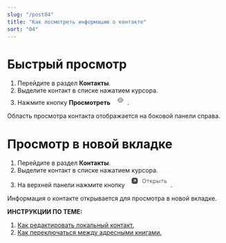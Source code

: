 ```yaml
---
slug: "/post04"
title: "Как посмотреть информацию о контакте"
sort: "04"
---
```


# Быстрый просмотр

1. Перейдите в раздел **Контакты**.
2. Выделите контакт в списке нажатием курсора.
3. Нажмите кнопку **Просмотреть** ![view-icon.png](./images/view-icon.png "Посмотреть контакт").

Область просмотра контакта отображается на боковой панели справа.

# Просмотр в новой вкладке  

1. Перейдите в раздел **Контакты**.
2. Выделите контакт в списке нажатием курсора.
3. На верхней панели нажмите кнопку ![view-button.png](./images/view-button.png "Открыть").  

Информация о контакте открывается для просмотра в новой вкладке.  

**ИНСТРУКЦИИ ПО ТЕМЕ:**  
1. [Как редактировать локальный контакт.](https://docs.cryptoarm.ru/06-v3.2-Beta/006-contacts/edit-contact)  
2. [Как переключаться между адресными книгами.](https://docs.cryptoarm.ru/06-v3.2-Beta/006-contacts/select-books)  


